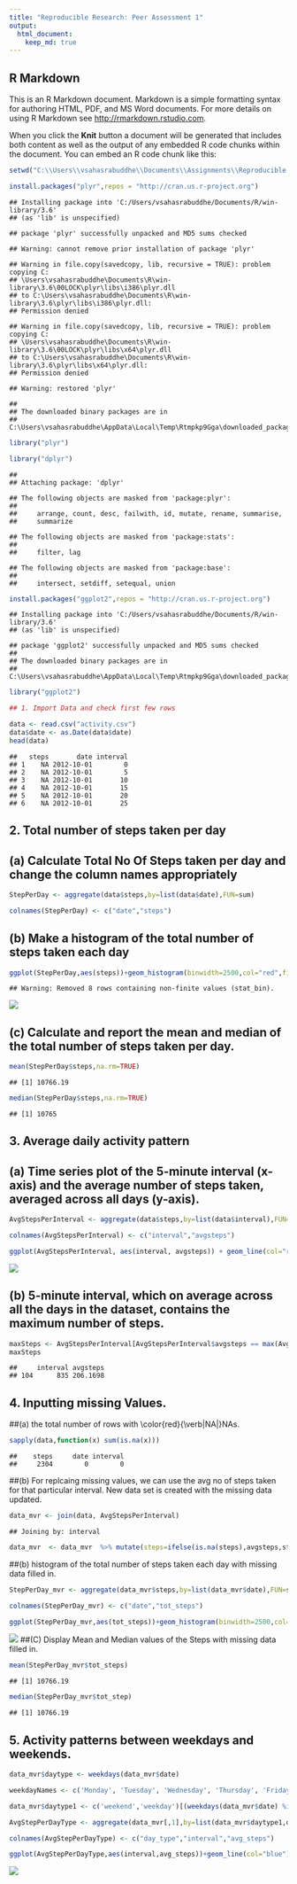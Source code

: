 ```yaml
---
title: "Reproducible Research: Peer Assessment 1"
output: 
  html_document:
    keep_md: true
---
```






## R Markdown

This is an R Markdown document. Markdown is a simple formatting syntax for authoring HTML, PDF, and MS Word documents. For more details on using R Markdown see <http://rmarkdown.rstudio.com>.

When you click the **Knit** button a document will be generated that includes both content as well as the output of any embedded R code chunks within the document. You can embed an R code chunk like this:


```r
setwd("C:\\Users\\vsahasrabuddhe\\Documents\\Assignments\\Reproducible Research\\Wk2")

install.packages("plyr",repos = "http://cran.us.r-project.org")
```

```
## Installing package into 'C:/Users/vsahasrabuddhe/Documents/R/win-library/3.6'
## (as 'lib' is unspecified)
```

```
## package 'plyr' successfully unpacked and MD5 sums checked
```

```
## Warning: cannot remove prior installation of package 'plyr'
```

```
## Warning in file.copy(savedcopy, lib, recursive = TRUE): problem copying C:
## \Users\vsahasrabuddhe\Documents\R\win-library\3.6\00LOCK\plyr\libs\i386\plyr.dll
## to C:\Users\vsahasrabuddhe\Documents\R\win-library\3.6\plyr\libs\i386\plyr.dll:
## Permission denied
```

```
## Warning in file.copy(savedcopy, lib, recursive = TRUE): problem copying C:
## \Users\vsahasrabuddhe\Documents\R\win-library\3.6\00LOCK\plyr\libs\x64\plyr.dll
## to C:\Users\vsahasrabuddhe\Documents\R\win-library\3.6\plyr\libs\x64\plyr.dll:
## Permission denied
```

```
## Warning: restored 'plyr'
```

```
## 
## The downloaded binary packages are in
## 	C:\Users\vsahasrabuddhe\AppData\Local\Temp\Rtmpkp9Gga\downloaded_packages
```

```r
library("plyr")

library("dplyr")
```

```
## 
## Attaching package: 'dplyr'
```

```
## The following objects are masked from 'package:plyr':
## 
##     arrange, count, desc, failwith, id, mutate, rename, summarise,
##     summarize
```

```
## The following objects are masked from 'package:stats':
## 
##     filter, lag
```

```
## The following objects are masked from 'package:base':
## 
##     intersect, setdiff, setequal, union
```

```r
install.packages("ggplot2",repos = "http://cran.us.r-project.org")
```

```
## Installing package into 'C:/Users/vsahasrabuddhe/Documents/R/win-library/3.6'
## (as 'lib' is unspecified)
```

```
## package 'ggplot2' successfully unpacked and MD5 sums checked
## 
## The downloaded binary packages are in
## 	C:\Users\vsahasrabuddhe\AppData\Local\Temp\Rtmpkp9Gga\downloaded_packages
```

```r
library("ggplot2")

## 1. Import Data and check first few rows

data <- read.csv("activity.csv")
data$date <- as.Date(data$date)
head(data)
```

```
##   steps       date interval
## 1    NA 2012-10-01        0
## 2    NA 2012-10-01        5
## 3    NA 2012-10-01       10
## 4    NA 2012-10-01       15
## 5    NA 2012-10-01       20
## 6    NA 2012-10-01       25
```

## 2. Total number of steps taken per day

##  (a) Calculate Total No Of Steps taken per day and change the column names appropriately


```r
StepPerDay <- aggregate(data$steps,by=list(data$date),FUN=sum)

colnames(StepPerDay) <- c("date","steps")
```
##  (b) Make a histogram of the total number of steps taken each day


```r
ggplot(StepPerDay,aes(steps))+geom_histogram(binwidth=2500,col="red",fill="blue")+scale_x_continuous(breaks=seq(0,25000,2500))+scale_y_continuous(breaks=seq(0,18,2))+ggtitle("Histogram of Steps per day")+ xlab("Steps")+ylab("Frequency")
```

```
## Warning: Removed 8 rows containing non-finite values (stat_bin).
```

![](PA1_template_files/figure-html/unnamed-chunk-3-1.png)<!-- -->

##  (c) Calculate and report the mean and median of the total number of steps taken per day.


```r
mean(StepPerDay$steps,na.rm=TRUE)
```

```
## [1] 10766.19
```

```r
median(StepPerDay$steps,na.rm=TRUE)
```

```
## [1] 10765
```


## 3. Average daily activity pattern

## (a) Time series plot of the 5-minute interval (x-axis) and the average number of steps taken, averaged across all days (y-axis).


```r
AvgStepsPerInterval <- aggregate(data$steps,by=list(data$interval),FUN=mean, na.rm=TRUE)

colnames(AvgStepsPerInterval) <- c("interval","avgsteps")

ggplot(AvgStepsPerInterval, aes(interval, avgsteps)) + geom_line(col="red")+ggtitle("Average Steps per time interval")+xlab("Time")+ylab("Steps")+theme(plot.title = element_text(face="bold", size=12))
```

![](PA1_template_files/figure-html/unnamed-chunk-5-1.png)<!-- -->

## (b) 5-minute interval, which on average across all the days in the dataset, contains the maximum number of steps.

```r
maxSteps <- AvgStepsPerInterval[AvgStepsPerInterval$avgsteps == max(AvgStepsPerInterval$avgsteps),]
maxSteps
```

```
##     interval avgsteps
## 104      835 206.1698
```


## 4. Inputting missing Values.

##(a) the total number of rows with \color{red}{\verb|NA|}NAs.


```r
sapply(data,function(x) sum(is.na(x)))
```

```
##    steps     date interval 
##     2304        0        0
```
##(b) For replcaing missing values, we can use the avg no of steps taken for that particular interval. New data set is created with the missing data updated.


```r
data_mvr <- join(data, AvgStepsPerInterval)
```

```
## Joining by: interval
```

```r
data_mvr  <- data_mvr  %>% mutate(steps=ifelse(is.na(steps),avgsteps,steps))
```
##(b)  histogram of the total number of steps taken each day with missing data filled in.

```r
StepPerDay_mvr <- aggregate(data_mvr$steps,by=list(data_mvr$date),FUN=sum)

colnames(StepPerDay_mvr) <- c("date","tot_steps")

ggplot(StepPerDay_mvr,aes(tot_steps))+geom_histogram(binwidth=2500,col="red",fill="blue")+scale_x_continuous(breaks=seq(0,25000,2500))+scale_y_continuous(breaks=seq(0,26,2))+ggtitle("Histogram of Steps per day after Missing values filled in")+ xlab("steps")+ylab("Frequency")
```

![](PA1_template_files/figure-html/unnamed-chunk-9-1.png)<!-- -->
##(C)  Display Mean and Median values of the Steps with missing data filled in.

```r
mean(StepPerDay_mvr$tot_steps)
```

```
## [1] 10766.19
```

```r
median(StepPerDay_mvr$tot_step)
```

```
## [1] 10766.19
```

## 5. Activity patterns between weekdays and weekends.


```r
data_mvr$daytype <- weekdays(data_mvr$date)

weekdayNames <- c('Monday', 'Tuesday', 'Wednesday', 'Thursday', 'Friday')

data_mvr$daytype1 <- c('weekend','weekday')[(weekdays(data_mvr$date) %in% weekdayNames)+1L]

AvgStepPerDayType <- aggregate(data_mvr[,1],by=list(data_mvr$daytype1,data_mvr$interval),FUN=mean)

colnames(AvgStepPerDayType) <- c("day_type","interval","avg_steps")

ggplot(AvgStepPerDayType,aes(interval,avg_steps))+geom_line(col="blue")+facet_grid(day_type~.) +ggtitle("Average Steps per time interval")+xlab("Time Interval")+ylab("Avg # of Steps")
```

![](PA1_template_files/figure-html/unnamed-chunk-11-1.png)<!-- -->

